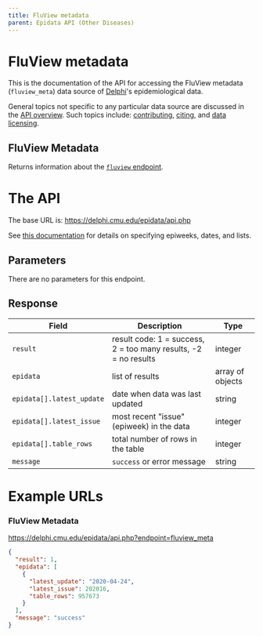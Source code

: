 ```yaml
---
title: FluView metadata
parent: Epidata API (Other Diseases)
---
```


# FluView metadata

This is the documentation of the API for accessing the FluView metadata
(`fluview_meta`) data source of [Delphi](https://delphi.cmu.edu/)'s
epidemiological data.

General topics not specific to any particular data source are discussed in the
[API overview](README.md). Such topics include:
[contributing](README.md#contributing), [citing](README.md#citing), and
[data licensing](README.md#data-licensing).

## FluView Metadata

Returns information about the [`fluview` endpoint](fluview.md).

# The API

The base URL is: https://delphi.cmu.edu/epidata/api.php

See [this documentation](README.md) for details on specifying epiweeks, dates, and lists.

## Parameters

There are no parameters for this endpoint.

## Response

| Field | Description | Type |
| --- | --- | --- |
| `result` | result code: 1 = success, 2 = too many results, -2 = no results | integer |
| `epidata` | list of results | array of objects |
| `epidata[].latest_update` | date when data was last updated | string |
| `epidata[].latest_issue` | most recent "issue" (epiweek) in the data | integer |
| `epidata[].table_rows` | total number of rows in the table | integer |
| `message` | `success` or error message | string |

# Example URLs

### FluView Metadata
https://delphi.cmu.edu/epidata/api.php?endpoint=fluview_meta

```json
{
  "result": 1,
  "epidata": [
    {
      "latest_update": "2020-04-24",
      "latest_issue": 202016,
      "table_rows": 957673
    }
  ],
  "message": "success"
}
```
